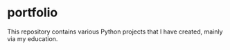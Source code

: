 # portfolio
This repository contains various Python projects that I have created, mainly via my education.
